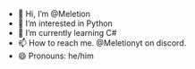 - 👋 Hi, I’m @Meletion
- 👀 I’m interested in Python
- 🌱 I’m currently learning C#
- 📫 How to reach me. @Meletionyt on discord.
- 😄 Pronouns: he/him

<!---
Meletion/Meletion is a ✨ special ✨ repository because its `README.md` (this file) appears on your GitHub profile.
You can click the Preview link to take a look at your changes.
--->
